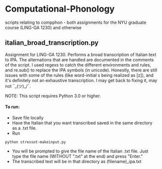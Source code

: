 # Computational-Phonology
scripts relating to compphon - both assignments for the NYU graduate course (LING-GA 1230) and otherwise

## italian_broad_transcription.py
Assignment for LING-GA 1230. Performs a broad transcription of Italian text to IPA. The alternations that are handled are documented in the comments of the script. I used regexs to catch the different environments and rules, and re.sub() to replace the IPA symbols (in unicode). Honestly, there are still issues with some of the rules (like word-initial s being realized as [z]), and it's definitely not an exhaustive transcription. I may get back to fixing it, may not ¯\_(ツ)_/¯. 

NOTE: This script requires Python 3.0 or higher.
#### To run:
* Save file locally
* Have the Italian that you want transcribed saved in the same directory as a .txt file. 
* Run 
```
python stressot-makeinput.py
```
* You will be prompted to give the file name of the Italian .txt file. Just type the file name (WITHOUT ".txt" at the end) and press "Enter."
* The transcribed text will be in that directory as (filename)_ipa.txt
